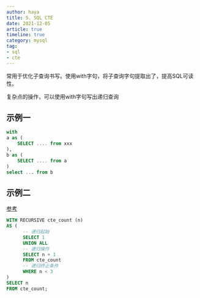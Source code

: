 ```yaml
---
author: haya
title: 5. SQL CTE
date: 2021-12-05
article: true
timeline: true
category: mysql
tag:
- sql
- cte
---
```


常用于优化子查询书写。使用with字句，将子查询字句提取出了，提高SQL可读性。

复杂点的操作，可以使用with字句写出递归查询

## 示例一
```sql
with 
a as (
    SELECT .... from xxx
),
b as (
    SELECT .... from a
)
select ... from b
```

## 示例二
[参考](https://www.yiibai.com/mysql/recursive-cte.html)
```sql
WITH RECURSIVE cte_count (n) 
AS (
      -- 递归起始
      SELECT 1
      UNION ALL
      -- 递归操作
      SELECT n + 1 
      FROM cte_count 
      -- 递归终止条件
      WHERE n < 3
)
SELECT n 
FROM cte_count;
```
